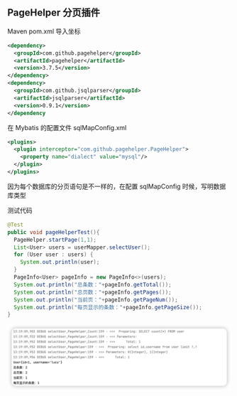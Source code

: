 ## PageHelper 分页插件

Maven pom.xml  导入坐标

```xml
<dependency>
  <groupId>com.github.pagehelper</groupId>
  <artifactId>pagehelper</artifactId>
  <version>3.7.5</version>
</dependency>
<dependency>
  <groupId>com.github.jsqlparser</groupId>
  <artifactId>jsqlparser</artifactId>
  <version>0.9.1</version>
</dependency
```

在 Mybatis 的配置文件 sqlMapConfig.xml

```xml
<plugins>
  <plugin interceptor="com.github.pagehelper.PageHelper">
    <property name="dialect" value="mysql"/>
  </plugin>
</plugins>
```

因为每个数据库的分页语句是不一样的，在配置 sqlMapConfig 时候，写明数据库类型

测试代码

```java
@Test
public void pageHelperTest(){
  PageHelper.startPage(1,1);
  List<User> users = userMapper.selectUser();
  for (User user : users) {
    System.out.println(user);
  }
  PageInfo<User> pageInfo = new PageInfo<>(users);
  System.out.println("总条数："+pageInfo.getTotal());
  System.out.println("总页数："+pageInfo.getPages());
  System.out.println("当前页："+pageInfo.getPageNum());
  System.out.println("每页显示的条数："+pageInfo.getPageSize());
}
```

![image-20230113132004340](images/Mybatis%20分页插件/image-20230113132004340.png)